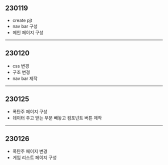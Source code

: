 ## 230119
- create pjt
- nav bar 구성
- 메인 페이지 구성
---
## 230120
- css 변경
- 구조 변경
- nav bar 제작
---
## 230125
- 폭탄주 페이지 구성
- 데이터 주고 받는 부분 빼놓고 컴포넌트 버튼 제작 
---
## 230126
- 폭탄주 페이지 변경
- 게임 리스트 페이지 구성